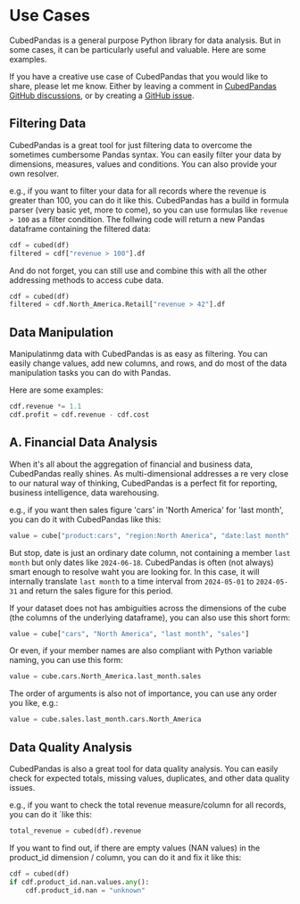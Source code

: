 # Use Cases

CubedPandas is a general purpose Python library for data analysis. But in some
cases, it can be particularly useful and valuable. Here are some examples. 

If you have a creative use case of CubedPandas that you would like to share, 
please let me know. Either by leaving a comment in [CubedPandas GitHub discussions](https://github.com/Zeutschler/cubedpandas/discussions),
or by creating a [GitHub issue](https://github.com/Zeutschler/cubedpandas/issues).

## Filtering Data
CubedPandas is a great tool for just filtering data to overcome the sometimes
cumbersome Pandas syntax. You can easily filter your data by dimensions, measures,
values and conditions. You can also provide your own resolver.

e.g., if you want to filter your data for all records where the revenue is greater than 100,
you can do it like this. CubedPandas has a build in formula parser (very basic yet, more to 
come), so you can use formulas like `revenue > 100` as a filter condition. The follwing 
code will return a new Pandas dataframe containing the filtered data:
```python
cdf = cubed(df)
filtered = cdf["revenue > 100"].df
```
And do not forget, you can still use and combine this with all the other addressing methods to access cube data.
```python
cdf = cubed(df)
filtered = cdf.North_America.Retail["revenue > 42"].df
```


## Data Manipulation
Manipulatinmg data with CubedPandas is as easy as filtering. You can easily change values,
add new columns, and rows, and do most of the data manipulation tasks you can do with Pandas.

Here are some examples:
```python
cdf.revenue *= 1.1
cdf.profit = cdf.revenue - cdf.cost
```


## A. Financial Data Analysis
When it's all about the aggregation of financial and business data, CubedPandas really 
shines. As multi-dimensional addresses a re very close to our natural way of thinking,
CubedPandas is a perfect fit for reporting, business intelligence, data warehousing.

e.g., if you want then sales figure 'cars' in 'North America' for 'last month', you can
do it with CubedPandas like this:
```python
value = cube["product:cars", "region:North America", "date:last month", "sales"]
```
But stop, date is just an ordinary date column, not containing a member `last month`
but only dates like `2024-06-18`. CubedPandas is often (not always) smart enough to 
resolve waht you are looking for. In this case, it will internally translate `last month` 
to a time interval from `2024-05-01` to `2024-05-31` and return the sales figure for 
this period.

If your dataset does not has ambiguities across the dimensions of the cube (the columns 
of the underlying dataframe), you can also use this short form:   
```python
value = cube["cars", "North America", "last month", "sales"]
```
Or even, if your member names are also compliant with Python variable naming, you can
use this form:
```python
value = cube.cars.North_America.last_month.sales
```
The order of arguments is also not of importance, you can use any order you like, e.g.:
```python
value = cube.sales.last_month.cars.North_America
```

## Data Quality Analysis
CubedPandas is also a great tool for data quality analysis. You can easily check for
expected totals, missing values, duplicates, and other data quality issues.

e.g., if you want to check the total revenue measure/column for all records, you can do
it ´like this:
```python
total_revenue = cubed(df).revenue
```
If you want to find out, if there are empty values (NAN values) in the product_id dimension / column, 
you can do it and fix it like this:

```python
cdf = cubed(df)
if cdf.product_id.nan.values.any():
    cdf.product_id.nan = "unknown"
```






